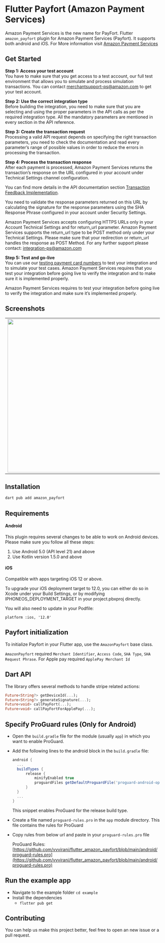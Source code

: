 # Flutter Payfort (Amazon Payment Services)

Amazon Payment Services is the new name for PayFort. Flutter `amazon_payfort` plugin for Amazon Payment Services (Payfort). It supports both android and iOS. For More information visit [Amazon Payment Services](https://paymentservices.amazon.com)

## Get Started

**Step 1: Access your test account**<br>
You have to make sure that you get access to a test account, our full test environment that allows you to simulate and process simulation transactions. You can contact merchantsupport-ps@amazon.com to get your test account.

**Step 2: Use the correct integration type**<br>
Before building the integration, you need to make sure that you are selecting and using the proper parameters in the API calls as per the required integration type. All the mandatory parameters are mentioned in every section in the API reference.

**Step 3: Create the transaction request**<br>
Processing a valid API request depends on specifying the right transaction parameters, you need to check the documentation and read every parameter’s range of possible values in order to reduce the errors in processing the transaction.

**Step 4: Process the transaction response**<br>
After each payment is processed, Amazon Payment Services returns the transaction’s response on the URL configured in your account under Technical Settings channel configuration.

You can find more details in the API documentation section [Transaction Feedback Implementation](https://paymentservices-reference.payfort.com/docs/api/build/index.html#transaction-feedback-implementation).

You need to validate the response parameters returned on this URL by calculating the signature for the response parameters using the SHA Response Phrase configured in your account under Security Settings.

Amazon Payment Services accepts configuring HTTPS URLs only in your Account Technical Settings and for return_url parameter. Amazon Payment Services supports the return_url type to be POST method only under your Technical Settings. Please make sure that your redirection or return_url handles the response as POST Method. For any further support please contact: integration-ps@amazon.com

**Step 5: Test and go-live**<br>
You can use our [testing payment card numbers](https://paymentservices.amazon.com/docs/EN/12.html) to test your integration and to simulate your test cases. Amazon Payment Services requires that you test your integration before going live to verify the integration and to make sure it is implemented properly.

Amazon Payment Services requires to test your integration before going live to verify the integration and make sure it’s implemented properly.

## Screenshots

<table>
<tr>
<td>
<img src="https://raw.githubusercontent.com/vvvirani/flutter_amazon_payfort/main/.resources/card_payment.gif" height="500" />
</td>
<td>
<img src="https://raw.githubusercontent.com/vvvirani/flutter_amazon_payfort/main/.resources/apple_pay_payment.png" height="500" />
</td>
</tr>

</table>

## Installation

```sh
dart pub add amazon_payfort
```

## Requirements

#### Android

This plugin requires several changes to be able to work on Android devices. Please make sure you follow all these steps:

1. Use Android 5.0 (API level 21) and above
2. Use Kotlin version 1.5.0 and above

#### iOS

Compatible with apps targeting iOS 12 or above.

To upgrade your iOS deployment target to 12.0, you can either do so in Xcode under your Build Settings, or by modifying IPHONEOS_DEPLOYMENT_TARGET in your project.pbxproj directly.

You will also need to update in your Podfile:

`platform :ios, '12.0'`

## Payfort initialization

To initialize Payfort in your Flutter app, use the `AmazonPayfort` base class.

`AmazonPayfort` required `Merchant Identifier`, `Access Code`, `SHA Type`, `SHA Request Phrase`. For Apple pay required `ApplePay Merchant Id`

## Dart API

The library offers several methods to handle stripe related actions:

```dart
Future<String?> getDeviceId(...);
Future<String?> generateSignature(...);
Future<void> callPayFort(...);
Future<void> callPayFortForApplePay(...);
```

## Specify ProGuard rules (Only for Android)

- Open the `build.gradle` file for the module (usually `app`) in which you want to enable ProGuard.
- Add the following lines to the android block in the `build.gradle` file:
  ```gradle
  android {
    ...
    buildTypes {
        release {
            minifyEnabled true
            proguardFiles getDefaultProguardFile('proguard-android-optimize.txt'), 'proguard-rules.pro'
        }
    }
    ...
  }
  ```
  This snippet enables ProGuard for the release build type.
- Create a file named `proguard-rules.pro` in the `app` module directory. This file contains the rules for ProGuard
- Copy rules from below url and paste in your `proguard-rules.pro` file

  ProGuard Rules: [https://github.com/vvvirani/flutter_amazon_payfort/blob/main/android/proguard-rules.pro](https://github.com/vvvirani/flutter_amazon_payfort/blob/main/android/proguard-rules.pro)
  
## Run the example app

- Navigate to the example folder `cd example`
- Install the dependencies
  - `flutter pub get`

## Contributing

You can help us make this project better, feel free to open an new issue or a pull request.
